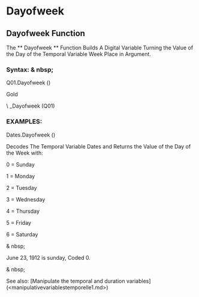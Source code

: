 # Dayofweek

## Dayofweek Function

The ** Dayofweek ** Function Builds A Digital Variable Turning the Value of the Day of the Temporal Variable Week Place in Argument.

### Syntax: & nbsp;

Q01.Dayofweek ()

Gold

\ _Dayofweek (Q01)

### EXAMPLES:

Dates.Dayofweek ()

Decodes The Temporal Variable Dates and Returns the Value of the Day of the Week with:

&#48; = Sunday

&#49; = Monday

&#50; = Tuesday

&#51; = Wednesday

&#52; = Thursday

&#53; = Friday

&#54; = Saturday

& nbsp;

June 23, 1912 is sunday, Coded 0.

& nbsp;

See also: [Manipulate the temporal and duration variables] (<manipulativevariablestemporelle1.md>)